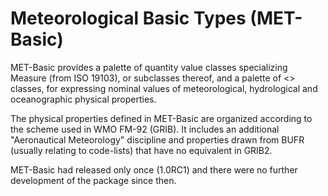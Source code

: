 # Meteorological Basic Types (MET-Basic)
MET-Basic provides a palette of quantity value classes specializing Measure (from ISO 19103), or subclasses thereof, and a palette of <<CodeList>> classes, for expressing nominal values of meteorological, hydrological and oceanographic physical properties.

The physical properties defined in MET-Basic are organized according to the scheme used in WMO FM-92 (GRIB).  It includes an additional "Aeronautical Meteorology" discipline and properties drawn from BUFR (usually relating to code-lists) that have no equivalent in GRIB2.

MET-Basic had released only once (1.0RC1) and there were no further development of the package since then. 
